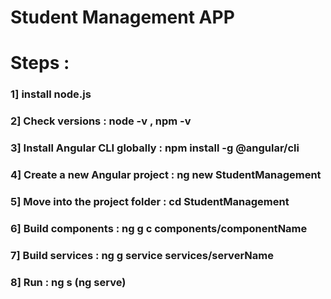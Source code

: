 # Student Management APP 
# Steps :
### 1] install node.js 
### 2] Check versions : node -v , npm -v 
### 3] Install Angular CLI globally : npm install -g @angular/cli
### 4] Create a new Angular project : ng new StudentManagement
### 5] Move into the project folder : cd StudentManagement
### 6] Build components : ng g c components/componentName
### 7] Build services : ng g service services/serverName
### 8] Run : ng s (ng serve)




